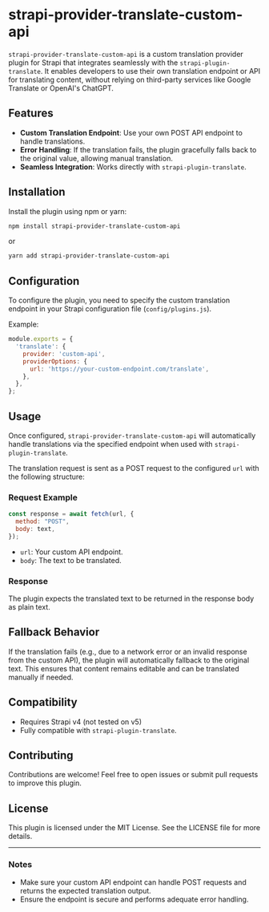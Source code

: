 # strapi-provider-translate-custom-api

`strapi-provider-translate-custom-api` is a custom translation provider plugin for Strapi that integrates seamlessly with the `strapi-plugin-translate`. It enables developers to use their own translation endpoint or API for translating content, without relying on third-party services like Google Translate or OpenAI's ChatGPT.

## Features

- **Custom Translation Endpoint**: Use your own POST API endpoint to handle translations.
- **Error Handling**: If the translation fails, the plugin gracefully falls back to the original value, allowing manual translation.
- **Seamless Integration**: Works directly with `strapi-plugin-translate`.

## Installation

Install the plugin using npm or yarn:

```bash
npm install strapi-provider-translate-custom-api
```

or

```bash
yarn add strapi-provider-translate-custom-api
```

## Configuration

To configure the plugin, you need to specify the custom translation endpoint in your Strapi configuration file (`config/plugins.js`).

Example:

```javascript
module.exports = {
  'translate': {
    provider: 'custom-api',
    providerOptions: {
      url: 'https://your-custom-endpoint.com/translate',
    },
  },
};
```

## Usage

Once configured, `strapi-provider-translate-custom-api` will automatically handle translations via the specified endpoint when used with `strapi-plugin-translate`.

The translation request is sent as a POST request to the configured `url` with the following structure:

### Request Example

```javascript
const response = await fetch(url, {
  method: "POST",
  body: text,
});
```

- `url`: Your custom API endpoint.
- `body`: The text to be translated.

### Response

The plugin expects the translated text to be returned in the response body as plain text.

## Fallback Behavior

If the translation fails (e.g., due to a network error or an invalid response from the custom API), the plugin will automatically fallback to the original text. This ensures that content remains editable and can be translated manually if needed.

## Compatibility

- Requires Strapi v4 (not tested on v5)
- Fully compatible with `strapi-plugin-translate`.

## Contributing

Contributions are welcome! Feel free to open issues or submit pull requests to improve this plugin.

## License

This plugin is licensed under the MIT License. See the LICENSE file for more details.

---

### Notes

- Make sure your custom API endpoint can handle POST requests and returns the expected translation output.
- Ensure the endpoint is secure and performs adequate error handling.


